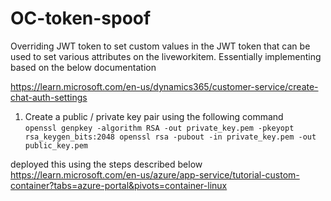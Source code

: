 # OC-token-spoof

Overriding JWT token to set custom values in the JWT token that can be used to set various attributes on the liveworkitem. Essentially implementing based on the below documentation

https://learn.microsoft.com/en-us/dynamics365/customer-service/create-chat-auth-settings


1. Create a public / private key pair using the following command \
`` openssl genpkey -algorithm RSA -out private_key.pem -pkeyopt rsa_keygen_bits:2048
openssl rsa -pubout -in private_key.pem -out public_key.pem ``

deployed this using the steps described below
https://learn.microsoft.com/en-us/azure/app-service/tutorial-custom-container?tabs=azure-portal&pivots=container-linux
